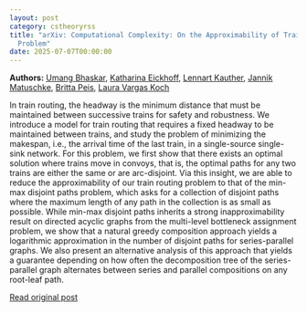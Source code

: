 ```yaml
---
layout: post
category: cstheoryrss
title: "arXiv: Computational Complexity: On the Approximability of Train Routing and the Min-Max Disjoint Paths
  Problem"
date: 2025-07-07T00:00:00
---
```


**Authors:** [Umang Bhaskar](https://dblp.uni-trier.de/search?q=Umang+Bhaskar), [Katharina Eickhoff](https://dblp.uni-trier.de/search?q=Katharina+Eickhoff), [Lennart Kauther](https://dblp.uni-trier.de/search?q=Lennart+Kauther), [Jannik Matuschke](https://dblp.uni-trier.de/search?q=Jannik+Matuschke), [Britta Peis](https://dblp.uni-trier.de/search?q=Britta+Peis), [Laura Vargas Koch](https://dblp.uni-trier.de/search?q=Laura+Vargas+Koch)

In train routing, the headway is the minimum distance that must be maintained
between successive trains for safety and robustness. We introduce a model for
train routing that requires a fixed headway to be maintained between trains,
and study the problem of minimizing the makespan, i.e., the arrival time of the
last train, in a single-source single-sink network. For this problem, we first
show that there exists an optimal solution where trains move in convoys, that
is, the optimal paths for any two trains are either the same or are
arc-disjoint. Via this insight, we are able to reduce the approximability of
our train routing problem to that of the min-max disjoint paths problem, which
asks for a collection of disjoint paths where the maximum length of any path in
the collection is as small as possible. While min-max disjoint paths inherits a
strong inapproximability result on directed acyclic graphs from the multi-level
bottleneck assignment problem, we show that a natural greedy composition
approach yields a logarithmic approximation in the number of disjoint paths for
series-parallel graphs. We also present an alternative analysis of this
approach that yields a guarantee depending on how often the decomposition tree
of the series-parallel graph alternates between series and parallel
compositions on any root-leaf path.

[Read original post](http://arxiv.org/abs/2507.03687v1)
